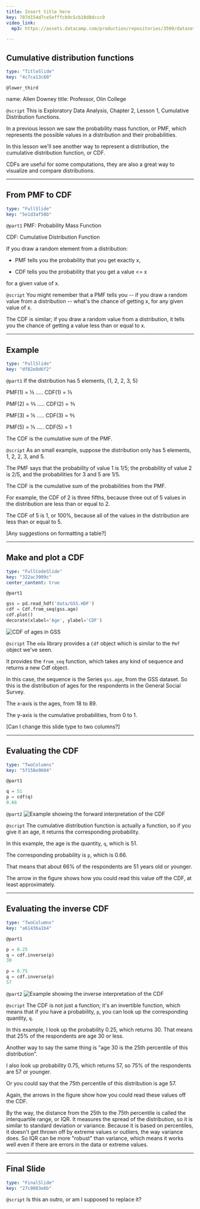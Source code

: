 ```yaml
---
title: Insert title here
key: 707d154d7ce5efffcb9c5cb28d8dccc9
video_link:
  mp3: https://assets.datacamp.com/production/repositories/3500/datasets/8727809de97ca5053f26d423ca2602cd57eba36d/2018-09-04-11:51:07.mp3

---
```

## Cumulative distribution functions

```yaml
type: "TitleSlide"
key: "4c7ca13c60"
```

`@lower_third`

name: Allen Downey
title: Professor, Olin College


`@script`
This is Exploratory Data Analysis, Chapter 2, Lesson 1, Cumulative Distribution functions.

In a previous lesson we saw the probability mass function, or PMF, which represents the possible values in a distribution and their probabilities.

In this lesson we'll see another way to represent a distribution, the cumulative distribution function, or CDF.

CDFs are useful for some computations, they are also a great way to visualize and compare distributions.


---
## From PMF to CDF

```yaml
type: "FullSlide"
key: "5e1d3af58b"
```

`@part1`
PMF: Probability Mass Function

CDF: Cumulative Distribution Function

If you draw a random element from a distribution:

* PMF tells you the probability that you get exactly x,

* CDF tells you the probability that you get a value <= x

for a given value of x.


`@script`
You might remember that a PMF tells you -- if you draw a random value from a distribution -- what's the chance of getting x, for any given value of x.

The CDF is similar; if you draw a random value from a distribution, it tells you the chance of getting a value less than or equal to x.


---
## Example

```yaml
type: "FullSlide"
key: "df82e8d6f2"
```

`@part1`
If the distribution has 5 elements, {1, 2, 2, 3, 5}

PMF(1) = ⅕  .....  CDF(1) = ⅕

PMF(2) = ⅖   .....   CDF(2) = ⅗ 

PMF(3) = ⅕   .....    CDF(3) = ⅘

PMF(5) = ⅕  .....    CDF(5) = 1

The CDF is the cumulative sum of the PMF.


`@script`
As an small example, suppose the distribution only has 5 elements, 1, 2, 2, 3, and 5.

The PMF says that the probability of value 1 is 1/5; the probability of value 2 is 2/5, and the probabilities for 3 and 5 are 1/5.

The CDF is the cumulative sum of the probabilities from the PMF.

For example, the CDF of 2 is three fifths, because three out of 5 values in the distribution are less than or equal to 2.

The CDF of 5 is 1, or 100%, because all of the values in the distribution are less than or equal to 5.

[Any suggestions on formatting a table?]


---
## Make and plot a CDF

```yaml
type: "FullCodeSlide"
key: "322ac3909c"
center_content: true
```

`@part1`
```python
gss = pd.read_hdf('data/GSS.HDF')
cdf = Cdf.from_seq(gss.age)
cdf.plot()
decorate(xlabel='Age', ylabel='CDF')
```
![CDF of ages in GSS](https://assets.datacamp.com/production/repositories/3500/datasets/1ef32a8450fd93a8069f1aca0c4fd692bda76369/chap2lesson1fig1.png)


`@script`
The `eda` library provides a `Cdf` object which is similar to the `Pmf` object we've seen.

It provides the `from_seq` function, which takes any kind of sequence and returns a new Cdf object.

In this case, the sequence is the Series `gss.age`, from the GSS dataset.  So this is the distribution of ages for the respondents in the General Social Survey.

The x-axis is the ages, from 18 to 89.

The y-axis is the cumulative probabilities, from 0 to 1.

[Can I change this slide type to two columns?]


---
## Evaluating the CDF

```yaml
type: "TwoColumns"
key: "5f158e9604"
```

`@part1`
```python
q = 51
p = cdf(q)
0.66
```


`@part2`
![Example showing the forward interpretation of the CDF](https://assets.datacamp.com/production/repositories/3500/datasets/6e80f6a33fcd8f2bac27bbdec07f5e7158ab19ea/chap2lesson1fig2.png)


`@script`
The cumulative distribution function is actually a function, so if you give it an age, it returns the corresponding probability.

In this example, the age is the quantity, `q`, which is 51.

The corresponding probability is `p`, which is 0.66.

That means that about 66% of the respondents are 51 years old or younger.

The arrow in the figure shows how you could read this value off the CDF, at least approximately.


---
## Evaluating the inverse CDF

```yaml
type: "TwoColumns"
key: "a61436a1b4"
```

`@part1`
```python
p = 0.25
q = cdf.inverse(p)
30

p = 0.75
q = cdf.inverse(p)
57
```


`@part2`
![Example showing the inverse interpretation of the CDF](https://assets.datacamp.com/production/repositories/3500/datasets/19d39541bddf4848c836f797a51c634353e1959c/chap2lesson1fig3.png)


`@script`
The CDF is not just a function; it's an invertible function, which means that if you have a probability, `p`, you can look up the corresponding quantity, `q`.

In this example, I look up the probability 0.25, which returns 30.  That means that 25% of the respondents are age 30 or less.

Another way to say the same thing is "age 30 is the 25th percentile of this distribution".

I also look up probability 0.75, which returns 57, so 75% of the respondents are 57 or younger.

Or you could say that the 75th percentile of this distribution is age 57.

Again, the arrows in the figure show how you could read these values off the CDF.

By the way, the distance from the 25th to the 75th percentile is called the interquartile range, or IQR.  It measures the spread of the distribution, so it is similar to standard deviation or variance.  Because it is based on percentiles, it doesn't get thrown off by extreme values or outliers, the way variance does.  So IQR can be more "robust" than variance, which means it works well even if there are errors in the data or extreme values.


---
## Final Slide

```yaml
type: "FinalSlide"
key: "27c0083e6b"
```

`@script`
Is this an outro, or am I supposed to replace it?


